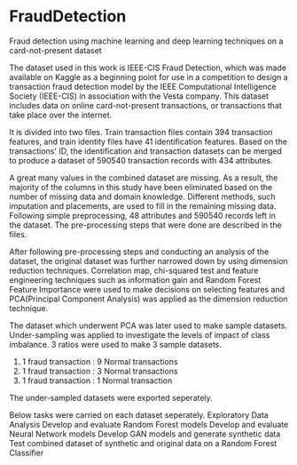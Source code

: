 # FraudDetection
Fraud detection using machine learning and deep learning techniques on a card-not-present dataset


The dataset used in this work is IEEE-CIS Fraud Detection, which was made available on Kaggle as a beginning point for use in a competition to design a transaction fraud detection model by the IEEE Computational Intelligence Society (IEEE-CIS) in association with the Vesta company. This dataset includes data on online card-not-present transactions, or transactions that take place over the internet. 

It is divided into two files. Train transaction files contain 394 transaction features, and train identity files have 41 identification features. Based on the transactions' ID, the identification and transaction datasets can be merged to produce a dataset of 590540 transaction records with 434 attributes.

A great many values in the combined dataset are missing. As a result, the majority of the columns in this study have been eliminated based on the number of missing data and domain knowledge. Different methods, such imputation and placements, are used to fill in the remaining missing data. Following simple preprocessing, 48 attributes and 590540 records left in the dataset. The pre-processing steps that were done are described in the files.

After following pre-processing steps and conducting an analysis of the dataset, the original dataset was further narrowed down by using dimension reduction techniques. Correlation map, chi-squared test and feature engineering techniques such as information gain and Random Forest Feature Importance were used to make decisions on selecting features and PCA(Principal Component Analysis) was applied as the dimension reduction technique. 

The dataset which underwent PCA was later used to make sample datasets. Under-sampling was applied to investigate the levels of impact of class imbalance. 3 ratios were used to make 3 sample datasets. 
1. 1 fraud transaction : 9 Normal transactions
2. 1 fraud transaction : 3 Normal transactions
3. 1 fraud transaction : 1 Normal transaction

The under-sampled datasets were exported seperately. 

Below tasks were carried on each dataset seperately.
  Exploratory Data Analysis
  Develop and evaluate Random Forest models
  Develop and evaluate Neural Network models
  Develop GAN models and generate synthetic data
  Test combined dataset of synthetic and original data on a Random Forest Classifier
